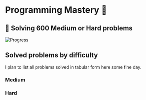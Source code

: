 # Programming Mastery :punch:

## :goal_net:  Solving 600 Medium or Hard problems 

![Progress](https://progress-bar.dev/17/?scale=600&title=InterviewGod&width=500&color=babaca&suffix=+problems+solved)

## Solved problems by difficulty
I plan to list all problems solved in tabular form here some fine day.

### Medium

### Hard

